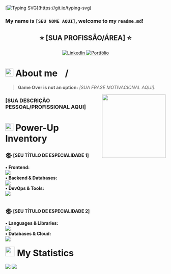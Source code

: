 [![Typing SVG](https://readme-typing-svg.demolab.com?font=Press+Start+2P&size=35&duration=3500&pause=1500&color=E52521&center=true&vCenter=true&width=800&lines=>_LETS+A+GO!;COLLECTING+CODE+COINS;)](https://git.io/typing-svg)

### My name is `[SEU NOME AQUI]`, welcome to my `readme.md`!

<h2 align="center"> ⭐ [SUA PROFISSÃO/ÁREA] ⭐ </h2>

<div align="center">
<a href="[SEU LINK DO LINKEDIN]" target="_blank">
  <img alt="LinkedIn" src="https://img.shields.io/badge/LinkedIn-0A66C2?style=for-the-badge&logo=linkedin&logoColor=white" />
</a>
   <a href="[SEU LINK DE PORTFÓLIO]" target="_blank">
    <img alt="Portfólio" src="https://img.shields.io/badge/Portfólio-1E5A3A?style=for-the-badge&logo=linkedin&logoColor=white" />
  </a>
</div>

<h1><img src="https://emojis.slackmojis.com/emojis/images/1643514042/13/1up.png?1643514042" width="25" /> About me <img src="https://cdn-icons-png.flaticon.com/128/197/197386.png" width="17" />/<img src="https://cdn-icons-png.flaticon.com/128/197/197484.png" width="17" /></h1>

> **Game Over is not an option:** _[SUA FRASE MOTIVACIONAL AQUI]_.

<img align="right" src="https://media3.giphy.com/media/v1.Y2lkPWVjZjA1ZTQ3dWR5NGZxcXhxdHUzbTNtNHRpcXEzajQ1N212dDdzYnd6d2R4eGpqaSZlcD12MV9zdGlja2Vyc19zZWFyY2gmY3Q9cw/8XuNCv0WBfQqpHdSR2/giphy.webp" width="200px" />

<h3>[SUA DESCRIÇÃO PESSOAL/PROFISSIONAL AQUI]</h3>

<h1>
  <img src="https://slackmojis.com/emojis/227-powerup/download" width="25" /> Power-Up Inventory
</h1>

<strong>𒆙 [SEU TÍTULO DE ESPECIALIDADE 1]</strong>

<div>
  <strong>▪︎ Frontend:</strong><br>
  <a href="https://skillicons.dev">
    <img src="https://skillicons.dev/icons?i=html,css,js,ts,bootstrap,tailwind,react,nextjs,vue,svelte" />
  </a>
</div>

<div>
  <strong>▪︎ Backend & Databases:</strong><br>
  <a href="https://skillicons.dev">
    <img src="https://skillicons.dev/icons?i=nodejs,mysql,postgresql,mongodb,firebase,supabase" />
  </a>
</div>

<div>
  <strong>▪︎ DevOps & Tools:</strong><br>
  <a href="https://skillicons.dev">
    <img src="https://skillicons.dev/icons?i=docker,linux,git,github,vscode,vite,netlify,wordpress,figma" />
  </a>
</div>
</br>

<strong> 𒆙 [SEU TÍTULO DE ESPECIALIDADE 2]</strong>

<div>
  <strong>▪︎ Languages & Libraries:</strong><br>
  <a href="https://skillicons.dev">
    <img src="https://skillicons.dev/icons?i=python,scala,d3,grafana" />
  </a>
</div>

<div>
  <strong>▪︎ Databases & Cloud:</strong><br>
  <a href="https://skillicons.dev">
    <img src="https://skillicons.dev/icons?i=mysql,postgresql,mongodb,dynamodb,gcp,azure" />
  </a>
</div>

</br>
<h1 style="font-size: 2em; font-weight: bold; margin: 0;"><img src="https://emojis.slackmojis.com/emojis/images/1643515260/12822/yoshi_agree.png?1643515260" width="30"/> My Statistics</h1>
</br>

<div>
  <img src="https://github-readme-stats.vercel.app/api/top-langs/?username=[SEU-USERNAME]&hide_border=true&bg_color=0A0A0A&title_color=FF0000&text_color=A8A8A8&langs_count=7&colors=FF0000,00FFFF,F8D030,32CD32,FFA500,9400D3" />
  <img src="https://github-readme-stats.vercel.app/api?username=[SEU-USERNAME]&show_icons=true&hide_border=true&bg_color=0A0A0A&title_color=FF0000&text_color=A8A8A8&icon_color=F8D030&ring_color=00FFFF" />
</div>
